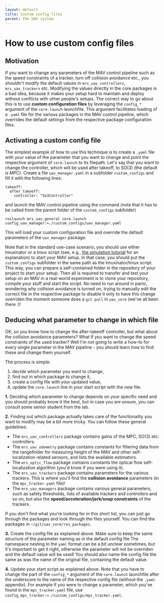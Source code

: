 ```yaml
---
layout: default
title: Custom config files
parent: The UAV system
---
```


# How to use custom config files

## Motivation

If you want to change any parameters of the MAV control pipeline such as the speed constraints of a tracker, turn off collision avoidance etc., you shouldn't modify the default values in `mrs_uav_controllers`, `mrs_uav_trackers` etc.
Modifying the values directly in the core packages is a bad idea, because it makes your setup hard to maintain and deploy without conflicts with other people's setups.
The correct way to go about this is to use **custom configuration files** by leveraging the `config_*` argument of the `core.launch` launchfile.
This argument facilitates loading of a `.yaml` file for the various packages in the MAV control pipeline, which overrides the default settings from the respective package configuration files.

## Activating a custom config file

The simplest example of how to use this technique is to create a `.yaml` file with your value of the parameter that you want to change and point the respective argument of `core.launch` to its filepath.
Let's say that you want to change the controller, which will be used after takeoff, to SO(3) (the default is MPC).
Create a file `uav_manager.yaml` in a subfolder `custom_configs` and fill it with the following lines:
```
takeoff:
  after_takeoff:
    controller: "So3Controller"
```
and launch the MAV control pipeline using the command (note that it has to be called from the parent folder of the `custom_configs` subfolder)
```
roslaunch mrs_uav_general core.launch config_uav_manager:=./custom_configs/uav_manager.yaml
```
This will load your custom configuration file and override the default parameters of the `uav_manager` package.

Note that in the standard use-case scenario, you should use either tmuxinator or a tmux script (see, e.g., [the simulation tutorial](simulation/howto) for an explanation) to start your MAV setup.
In that case, you should put the `custom_configs` subfolder in the same path as the tmuxinator/tmux script.
This way, you can prepare a self-contained folder in the repository of your project to start your setup.
Then all is required to transfer and test your setup on an MAV in a real-world experiment is to clone your repository, compile your stuff and start the script.
No need to run around in panic, wondering why collision avoidance is turned on, trying to manually edit the correct file in the respective package to disable it only to have this change overriden the moment someone does a `git pull` in `uav_core` (we've all been there :)!

## Deducing what parameter to change in which file

OK, so you know how to change the after-takeoff controller, but what about the collision avoidance parameters?
What if you want to change the speed constraints of the used tracker?
Well I'm not going to write a how-to for every single parameter in the MAV pipeline - you should learn how to find these and change them yourself.

The process is simple:

1. decide which parameter you want to change,
2. find out in which package to change it,
3. create a config file with your updated value,
4. update the `core.launch` line in your start script with the new file.

**1.** Deciding which parameter to change depends on your specific need and you should probably know it the best, but in case you are unsure, you can consult some senior student from the lab.

**2.** Finding out which package actually takes care of the functionality you want to modify may be a bit more tricky.
You can follow these general guidelines:

* The `mrs_uav_controllers` package contains gains of the MPC, SO(3) etc. controllers.
* The `mrs_uav_odometry` package contains constants for filtering data from the rangefinder for measuring height of the MAV and other self-localization related sensors, and lists the available estimators.
* The `mrs_optic_flow` package contains constants the optical flow self-localization algorithm (you'd know if you were using it).
* The `mrs_uav_trackers` package contains parameters for the various trackers. This is where you'll find the **collision avoidance** parameters (in the `mpc_tracker.yaml` file)!
* The `mrs_uav_managers` package contains various general parameters, such as safety thresholds, lists of available trackers and controllers and so on, but also the **speed/acceleration/jerk/snap constraints** of the trackers.

If you don't find what you're looking for in this short list, you can just go through the packages and look through the files yourself.
You can find the packages in `~/git/uav_core/ros_packages`.

**3.** Create the config file as explained above.
Make sure to keep the same structure of the parameter naming as in the default config file
The namespace nesting in the `yaml` format can be a bit unclear sometimes, but it's important to get it right, otherwise the parameter will not be overriden and the default value will be used!
You should also name the config file the same as was the name of the original file, containing the default value.

**4.** Update your start script as explained above.
Note that you have to change the part of the `config_*` argument of the `core.launch` launchfile after the underscore to the name of the respective config file (without the `.yaml` appendix).
For example if you were to change a parameter, which you've found in the `mpc_tracker.yaml` file, use `config_mpc_tracker:=./custom_configs/mpc_tracker.yaml`.
